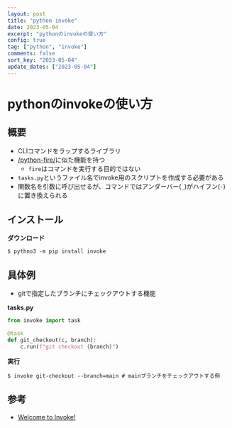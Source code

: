 ```yaml
---
layout: post
title: "python invoke"
date: 2023-05-04
excerpt: "pythonのinvokeの使い方"
config: true
tag: ["python", "invoke"]
comments: false
sort_key: "2023-05-04"
update_dates: ["2023-05-04"]
---
```


# pythonのinvokeの使い方

## 概要
 - CLIコマンドをラップするライブラリ
 - [/python-fire/](/python-fire/)に似た機能を持つ
   - `fire`はコマンドを実行する目的ではない
 - `tasks.py`というファイル名でinvoke用のスクリプトを作成する必要がある
 - 関数名を引数に呼び出せるが、コマンドではアンダーバー(`_`)がハイフン(`-`)に置き換えられる

## インストール

**ダウンロード**
```console
$ pythno3 -m pip install invoke
```

## 具体例
 - gitで指定したブランチにチェックアウトする機能

**tasks.py**
```python
from invoke import task

@task
def git_checkout(c, branch):
    c.run(f"git checkout {branch}")
```

**実行**
```console
$ invoke git-checkout --branch=main # mainブランチをチェックアウトする例
```

## 参考
 - [Welcome to Invoke!](https://www.pyinvoke.org)
